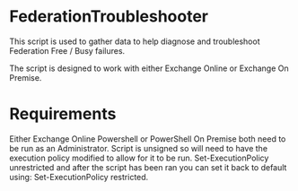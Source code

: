 # FederationTroubleshooter
This script is used to gather data to help diagnose and troubleshoot Federation Free / Busy failures.

The script is designed to work with either Exchange Online or Exchange On Premise.

# Requirements

Either Exchange Online Powershell or PowerShell On Premise both need to be run as an Administrator.
Script is unsigned so will need to have the execution policy modified to allow for it to be run.
Set-ExecutionPolicy unrestricted and after the script has been ran you can set it back to default using:
Set-ExecutionPolicy restricted.



